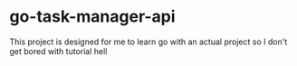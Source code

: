 # go-task-manager-api
This project is designed for me to learn go with an actual project so I don't get bored with tutorial hell
